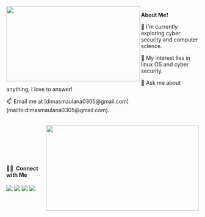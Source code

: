 
<img align="left" width=350px height=197px src="https://4.bp.blogspot.com/-G62v5yEBEFw/Wkh2kTr1t0I/AAAAAAAAChw/hIhhuFghCPcQ5rQ0sV_9CWWJ8dQT5sLUACLcBGAs/s400/TypingonComputer.gif" style="max-width: 100%;">

**About Me!**
<br>
<p>🌱 I'm currently exploring cyber security and computer science.</p>
<p>🤔 My interest lies in linux OS and cyber security.</p>
<p>💬 Ask me about anything, I love to answer!</p>
<p>📫 Email me at [dimasmaulana0305@gmail.com](mailto:dimasmaulana0305@gmail.com).</p>
<br>
<img align="right" width=400px height=225px src="https://github-readme-streak-stats.herokuapp.com/?user=dimasma0305#version3"/>
<br>
<br>
<br>
<br>
<br>

#### 🤝🏻 &nbsp;Connect with Me
<p align="left">
<a href="https://www.linkedin.com/in/dimas-maulana-990329223/"><img src="https://img.shields.io/badge/-Dimas%20Maulana-0077B5?style=flat&logo=Linkedin&logoColor=white"/></a>
<a href="mailto:dimasmaulana0305@gmail.com"><img src="https://img.shields.io/badge/-dimasmaulana0305@gmail.com-D14836?style=flat&logo=Gmail&logoColor=white"/></a>
<a href="https://web.facebook.com/dimas.ma.id"><img src="https://img.shields.io/badge/-@dimas.ma.id-1877F2?style=flat&logo=Facebook&logoColor=white"/></a>
<a href="https://www.codewars.com/users/dimasma0305"><img src="https://www.codewars.com/users/dimasma0305/badges/small">
</p>
